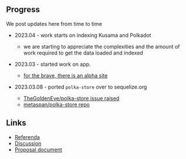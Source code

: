 ## Progress 

We post updates here from time to time

- 2023.04 - work starts on indexing Kusama and Polkadot
  - we are starting to appreciate the complexities and the amount of work required to get the data loaded and indexed

- 2023.03 - started work on app. 
  - [for the brave, there is an alpha site](https://alpha.subledr.com)

- 2023.03.08 - ported `polka-store` over to sequelize.org
  - [TheGoldenEye/polka-store issue raised](https://github.com/TheGoldenEye/polka-store/issues/6)
  - [metaspan/polka-store repo](https://github.com/metaspan/polka-store)


## Links

- [Referenda](https://kusama.polkassembly.io/referenda/105)
- [Discussion](https://kusama.polkassembly.io/post/2413)
- [Proposal document](https://docs.google.com/document/d/15F79YMx5B5qGB3N8AlPD9r7UYW4WcH-AECFNIb6BmnA/edit#heading=h.d1jf1dgpau8)

